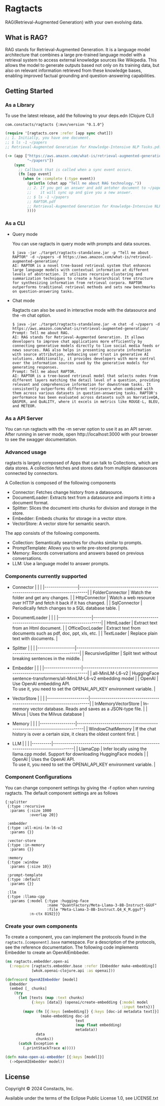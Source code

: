 # Ragtacts

RAG(Retrieval-Augmented Generation) with your own evolving data.

## What is RAG?

RAG stands for Retrieval-Augmented Generation. It is a language model architecture that combines 
a large pre-trained language model with a retrieval system to access external knowledge sources 
like Wikipedia. This allows the model to generate outputs based not only on its training data, 
but also on relevant information retrieved from these knowledge bases, enabling improved factual 
grounding and question-answering capabilities.

## Getting Started 

### As a Library

To use the latest release, add the following to your deps.edn (Clojure CLI)

```
com.constacts/ragtacts {:mvn/version "0.1.0"}
```

```clojure
(require '[ragtacts.core :refer [app sync chat]])
;; 1. Initially, you have one document.
;; $ ls -1 ~/papers
;; Retrieval-Augmented Generation for Knowledge-Intensive NLP Tasks.pdf

(-> (app ["https://aws.amazon.com/what-is/retrieval-augmented-generation/"
          "~/papers"])
    (sync
      ;; Callback that is called when a sync event occurs.
      (fn [app event]
        (when (= :complete (:type event))
          (println (chat app "Tell me about RAG technology."))
          ;; 2. If you get an answer and add antoher document to ~/papers,
          ;;    it will sync up and give you a new answer.
          ;; $ ls -1 ~/papers
          ;; RAPTOR.pdf
          ;; Retrieval-Augmented Generation for Knowledge-Intensive NLP Tasks.pdf
          ))))
```

### As a CLI

- Query mode

  You can use ragtacts in query mode with prompts and data sources.

  ```
  $ java -jar ./target/ragtacts-standalone.jar -p "Tell me about RAPTOR" -d ~/papers -d https://aws.amazon.com/what-is/retrieval-augmented-generation/
  AI: RAPTOR is a novel tree-based retrieval system that enhances large language models with contextual information at different levels of abstraction. It utilizes recursive clustering and summarization techniques to create a hierarchical tree structure for synthesizing information from retrieval corpora. RAPTOR outperforms traditional retrieval methods and sets new benchmarks on question-answering tasks.
  ```

- Chat mode 

  Ragtacts can also be used in interactive mode with the datasource and the -m chat option. 

  ```
  $ java -jar ./target/ragtacts-standalone.jar -m chat -d ~/papers -d https://aws.amazon.com/what-is/retrieval-augmented-generation/
  Prompt: Tell me about RAG.    
  AI: RAG stands for Retrieval-Augmented Generation. It allows developers to improve chat applications more efficiently by connecting generative models directly to live social media feeds or news sources. RAG also helps in presenting accurate information with source attribution, enhancing user trust in generative AI solutions. Additionally, it provides developers with more control over the information sources used by the generative models for generating responses. 
  Prompt: Tell me about RAPTOR.
  AI: RAPTOR is a tree-based retrieval model that selects nodes from different layers matching the detail level of a question, providing relevant and comprehensive information for downstream tasks. It consistently outperforms different retrievers when combined with them across various datasets in question-answering tasks. RAPTOR's performance has been evaluated across datasets such as NarrativeQA, QASPER, and QuALITY, where it excels in metrics like ROUGE-L, BLEU, and METEOR.
  ```

### As a API Server

You can run ragtacts with the -m server option to use it as an API server. After running in server mode, open http://localhost:3000 with your browser to see the swagger documentation.

### Advanced usage

ragtacts is largely composed of Apps that can talk to Collections, which are data stores. A collection fetches and stores data from multiple datasources connected by connectors. 

A Collection is composed of the following components

* Connector: Fetches change history from a datasource.
* DocumentLoader: Extracts text from a datasource and imports it into a document format.
* Splitter: Slices the document into chunks for division and storage in the store.
* Embedder: Embeds chunks for storage in a vector store.
* VectorStore: A vector store for semantic search.

The app consists of the following components.

* Collection: Semantically searches for chunks similar to prompts.
* PromptTemplate: Allows you to write pre-stored prompts.
* Memory: Records conversations and answers based on previous conversations.
* LLM: Use a language model to answer prompts.

### Components currently supported

- Connector
  |                 |                                                                              |
  |-----------------|------------------------------------------------------------------------------|
  | FolderConnector | Watch the folder and get any changes.                                        |
  | HttpConnector   | Watch a web resource over HTTP and fetch it back if it has changed.          |
  | SqlConnector    | Periodically fetch changes to a SQL database table.                          |

- DocumentLoader
  |                 |                                                                              |
  |-----------------|------------------------------------------------------------------------------|
  | HtmlLoader      | Extract text from an Html document.                                          |
  | OfficeDocLoader | Extract text from documents such as pdf, doc, ppt, xls, etc.                 |
  | TextLoader      | Replace plain text with documents.                                           |

- Splitter
  |                   |                                                                            |
  |-------------------|----------------------------------------------------------------------------|
  | RecursiveSplitter | Split text without breaking sentences in the middle.                       |

- Embedder
  |                   |                                                                            |
  |-------------------|----------------------------------------------------------------------------|
  | all-MiniLM-L6-v2  | HuggingFace sentence-transformers/all-MiniLM-L6-v2 embedding model         |
  | OpenAI            | Use OpenAI embedding API.<br>To use it, you need to set the OPENAI_API_KEY environment variable. |
  
- VectorStore
  |                     |                                                                          |
  |---------------------|--------------------------------------------------------------------------|
  | InMemoryVectorStore | In-memory vector database. Reads and saves as a JSON-type file.          |
  | Milvus              | Uses the Milvus database                                                 |

- Memory
  |                  |                                                                             |
  |------------------|-----------------------------------------------------------------------------|
  | WindowChatMemory | If the chat history is over a certain size, it clears the oldest content first. |
 
- LLM
  |          |                                                                                     |
  |----------|-------------------------------------------------------------------------------------|
  | LlamaCpp | Infer locally using the llama.cpp model. Support for downloading HuggingFace models |
  | OpenAI   | Uses the OpenAI API.<br>To use it, you need to set the OPENAI_API_KEY environment variable. |


### Component Configurations

You can change component settings by giving the -f option when running ragtacts. The default 
component settings are as follows

```edn
{:splitter
 {:type :recursive
  :params {:size 1000
           :overlap 20}}

 :embedder
 {:type :all-mini-lm-l6-v2
  :params {}}

 :vector-store
 {:type :in-memory
  :params {}}

 :memory
 {:type :window
  :params {:size 10}}

 :prompt-template
 {:type :default
  :params {}}

 :llm
 {:type :llama-cpp
  :params {:model {:type :hugging-face
                   :name "QuantFactory/Meta-Llama-3-8B-Instruct-GGUF"
                   :file "Meta-Llama-3-8B-Instruct.Q4_K_M.gguf"}
           :n-ctx 8192}}}
```

### Create your own components

To create a component, you can implement the protocols found in the `ragtacts.[component].base` namespace. 
For a description of the protocols, see the reference documentation. The following code implements 
Embedder to create an OpenAIEmbbeder.

```clojure
(ns ragtacts.embedder.open-ai
  (:require [ragtacts.embedder.base :refer [Embedder make-embedding]]
            [wkok.openai-clojure.api :as openai]))

(defrecord OpenAIEmbedder [model]
  Embedder
  (embed [_ chunks]
    (try
      (let [texts (map :text chunks)
            {:keys [data]} (openai/create-embedding {:model model
                                                     :input texts})]
        (mapv (fn [{:keys [embedding]} {:keys [doc-id metadata text]}]
                (make-embedding doc-id
                                text
                                (map float embedding)
                                metadata))
              data
              chunks))
      (catch Exception e
        (.printStackTrace e)))))

(defn make-open-ai-embedder [{:keys [model]}]
  (->OpenAIEmbedder model))
```

## License

Copyright © 2024 Constacts, Inc.

Available under the terms of the Eclipse Public License 1.0, see LICENSE.txt